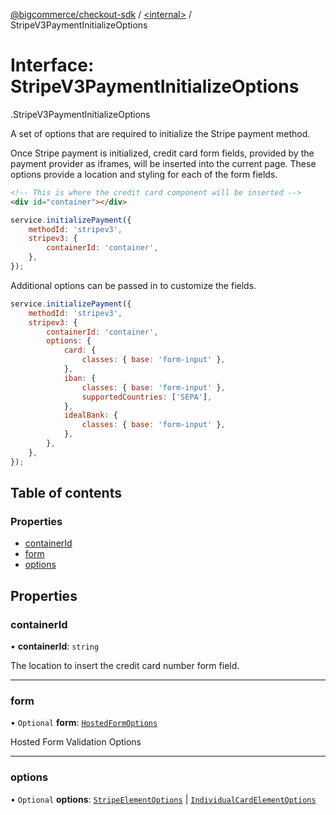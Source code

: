 [@bigcommerce/checkout-sdk](../README.md) / [<internal\>](../modules/internal_.md) / StripeV3PaymentInitializeOptions

# Interface: StripeV3PaymentInitializeOptions

[<internal>](../modules/internal_.md).StripeV3PaymentInitializeOptions

A set of options that are required to initialize the Stripe payment method.

Once Stripe payment is initialized, credit card form fields, provided by the
payment provider as iframes, will be inserted into the current page. These
options provide a location and styling for each of the form fields.

```html
<!-- This is where the credit card component will be inserted -->
<div id="container"></div>
```

```js
service.initializePayment({
    methodId: 'stripev3',
    stripev3: {
        containerId: 'container',
    },
});
```

Additional options can be passed in to customize the fields.

```js
service.initializePayment({
    methodId: 'stripev3',
    stripev3: {
        containerId: 'container',
        options: {
            card: {
                classes: { base: 'form-input' },
            },
            iban: {
                classes: { base: 'form-input' },
                supportedCountries: ['SEPA'],
            },
            idealBank: {
                classes: { base: 'form-input' },
            },
        },
    },
});
```

## Table of contents

### Properties

- [containerId](internal_.StripeV3PaymentInitializeOptions.md#containerid)
- [form](internal_.StripeV3PaymentInitializeOptions.md#form)
- [options](internal_.StripeV3PaymentInitializeOptions.md#options)

## Properties

### containerId

• **containerId**: `string`

The location to insert the credit card number form field.

___

### form

• `Optional` **form**: [`HostedFormOptions`](internal_.HostedFormOptions.md)

Hosted Form Validation Options

___

### options

• `Optional` **options**: [`StripeElementOptions`](../modules/internal_.md#stripeelementoptions) \| [`IndividualCardElementOptions`](internal_.IndividualCardElementOptions.md)
